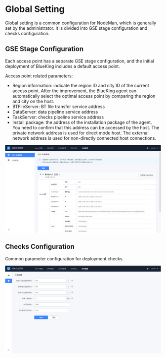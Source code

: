 # Global Setting 

Global setting is a common configuration for NodeMan, which is generally set by the administrator. 
It is divided into GSE stage configuration and checks configuration. 

## GSE Stage Configuration 

Each access point has a separate GSE stage configuration, and the initial deployment of BlueKing includes a default access point. 

Access point related parameters: 

- Region information: indicate the region ID and city ID of the current access point. After the improvement, the BlueKing agent can automatically select the optimal access point by comparing the region and city on the host.
- BTFileServer: BT file transfer service address 
- DataServer: data pipeline service address 
- TaskServer: checks pipeline service address 
- Install package: the address of the installation package of the agent. You need to confirm that this address can be accessed by the host. The private network address is used for direct mode host. The external network address is used for non-directly connected host connections. 

![-w2020](media/20200604143727.png) 

## Checks Configuration 

Common parameter configuration for deployment checks. 

![-w2020](media/20200604150740.png)
